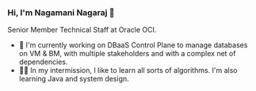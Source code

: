 

<!--
**Nagamani732/Nagamani732** is a ✨ _special_ ✨ repository because its `README.md` (this file) appears on your GitHub profile.

Here are some ideas to get you started:

- 🔭 I’m currently working on ...
- 🌱 I’m currently learning ...
- 👯 I’m looking to collaborate on ...
- 🤔 I’m looking for help with ...
- 🌍 I've contributed ...
- 💬 Ask me about ...
- 📫 How to reach me: ...
- 😄 Pronouns: ...
- ⚡ Fun fact: ...
-->

### Hi, I'm Nagamani Nagaraj 👋

Senior Member Technical Staff at Oracle OCI.

   * 🌱 I'm currently working on DBaaS Control Plane to manage databases on VM & BM, with multiple stakeholders and with a complex net of dependencies.
   * 🐱‍💻 In my intermission, I like to learn all sorts of algorithms. I'm also learning Java and system design.
